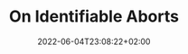 ---
title: "On Identifiable Aborts"
date: 2022-06-04T23:08:22+02:00
draft: false
katex: true
tags:
  - "Cryptography"
  - "Protocols"
---